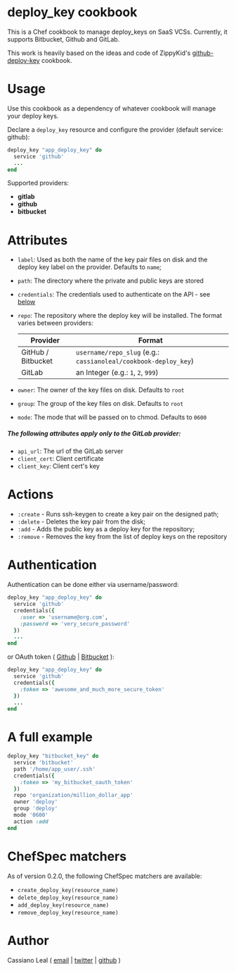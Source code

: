 # deploy_key cookbook

This is a Chef cookbook to manage deploy_keys on SaaS VCSs. Currently, it supports Bitbucket, Github and GitLab.

This work is heavily based on the ideas and code of ZippyKid's [github-deploy-key](https://github.com/zippykid/chef-github-deploy-key) cookbook.

# Usage

Use this cookbook as a dependency of whatever cookbook will manage your deploy keys.

Declare a `deploy_key` resource and configure the provider (default service: github):

```ruby
deploy_key "app_deploy_key" do
  service 'github'
  ...
end
```

Supported providers:

* **gitlab**
* **github**
* **bitbucket**

# Attributes

* `label`: Used as both the name of the key pair files on disk and the deploy key label on the provider. Defaults to `name`;
* `path`: The directory where the private and public keys are stored
* `credentials`: The credentials used to authenticate on the API - see [below](#authentication)
* `repo`: The repository where the deploy key will be installed. The format varies between providers:

    | Provider           | Format                                                          |
    | ------------------ | --------------------------------------------------------------- |
    | GitHub / Bitbucket | `username/repo_slug` (e.g.: `cassianoleal/cookbook-deploy_key`) |
    | GitLab             | an Integer (e.g.: `1`, `2`, `999`)                              |

* `owner`: The owner of the key files on disk. Defaults to `root`
* `group`: The group of the key files on disk. Defaults to `root`
* `mode`: The mode that will be passed on to chmod. Defaults to `0600`

##### The following attributes apply only to the GitLab provider:
* `api_url`: The url of the GitLab server
* `client_cert`: Client certificate
* `client_key`: Client cert's key

# Actions

* `:create` - Runs ssh-keygen to create a key pair on the designed path;
* `:delete` - Deletes the key pair from the disk;
* `:add` - Adds the public key as a deploy key for the repository;
* `:remove` - Removes the key from the list of deploy keys on the repository

# Authentication

Authentication can be done either via username/password:

```ruby
deploy_key "app_deploy_key" do
  service 'github'
  credentials({
    :user => 'username@org.com',
    :password => 'very_secure_password'
  })
  ...
end
```

or OAuth token ( [Github](http://developer.github.com/v3/oauth/) | [Bitbucket](https://confluence.atlassian.com/bitbucket/oauth-on-bitbucket-cloud-238027431.html) ):

```ruby
deploy_key "app_deploy_key" do
  service 'github'
  credentials({
    :token => 'awesome_and_much_more_secure_token'
  })
  ...
end
```

# A full example

```ruby
deploy_key "bitbucket_key" do
  service 'bitbucket'
  path '/home/app_user/.ssh'
  credentials({
    :token => 'my_bitbucket_oauth_token'
  })
  repo 'organization/million_dollar_app'
  owner 'deploy'
  group 'deploy'
  mode '0600'
  action :add
end
```

# ChefSpec matchers

As of version 0.2.0, the following ChefSpec matchers are available:

* `create_deploy_key(resource_name)`
* `delete_deploy_key(resource_name)`
* `add_deploy_key(resource_name)`
* `remove_deploy_key(resource_name)`

# Author

Cassiano Leal ( [email](<mailto:cassianoleal@gmail.com>) | [twitter](http://twitter.com/cassianoleal) | [github](https://github.com/cassianoleal) )
